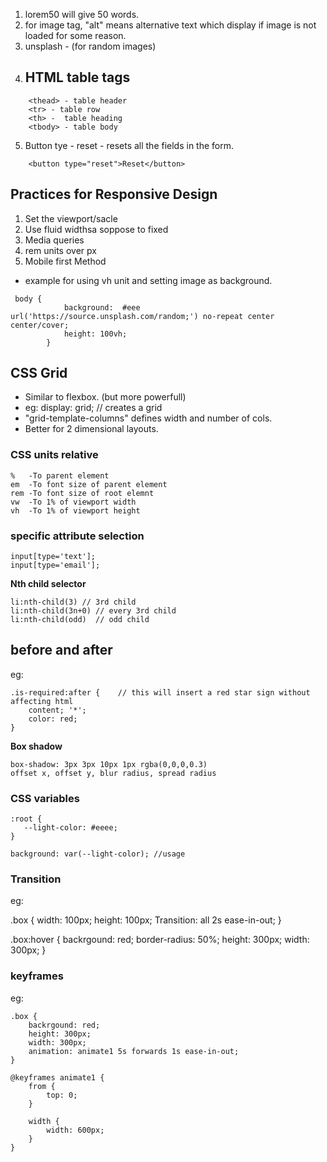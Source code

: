 1. lorem50 will give 50 words.
2. for image tag, "alt" means alternative text which display if image is not loaded for some reason.
3. unsplash - (for random images)
4. ## HTML table tags

```
    <thead> - table header
    <tr> - table row
    <th> -  table heading
    <tbody> - table body

```
5. Button tye - reset - resets all the fields in the form.

```
    <button type="reset">Reset</button>

```
## Practices for Responsive Design

1. Set the viewport/sacle
2. Use fluid widthsa soppose to fixed
3. Media queries 
4. rem units over px
5. Mobile first Method

* example for using vh unit and setting image as background.

```
 body {
            background:  #eee url('https://source.unsplash.com/random;') no-repeat center center/cover;
            height: 100vh;
        }
```

## CSS Grid

* Similar to flexbox. (but more powerfull)
* eg: display: grid;   // creates a grid
* "grid-template-columns" defines width and number of cols.
* Better for 2 dimensional layouts.

### CSS units relative 
```
%   -To parent element
em  -To font size of parent element
rem -To font size of root elemnt
vw  -To 1% of viewport width
vh  -To 1% of viewport height
```
### specific attribute selection
```
input[type='text'];
input[type='email'];
```

**Nth child selector**

```
li:nth-child(3) // 3rd child
li:nth-child(3n+0) // every 3rd child
li:nth-child(odd)  // odd child
```

## before and after

eg:
```
.is-required:after {    // this will insert a red star sign without affecting html
    content; '*';
    color: red;
}
```

**Box shadow**
```
box-shadow: 3px 3px 10px 1px rgba(0,0,0,0.3)
offset x, offset y, blur radius, spread radius
```

### CSS variables

```
:root {
   --light-color: #eeee; 
}

background: var(--light-color); //usage
```
 ### Transition

 eg:

 .box {
     width: 100px;
     height: 100px;
     Transition: all 2s ease-in-out;
 }

 .box:hover {
     backrgound: red;
     border-radius: 50%;
     height: 300px;
     width: 300px;
 }

 ### keyframes

 eg:
 ```
 .box {
     backrgound: red;
     height: 300px;
     width: 300px;
     animation: animate1 5s forwards 1s ease-in-out;
 }

 @keyframes animate1 {
     from {
         top: 0;
     }

     width {
         width: 600px;
     }
 }
 ```




 


